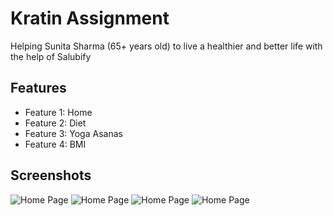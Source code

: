 # Kratin Assignment

Helping Sunita Sharma (65+ years
old) to live a healthier and better life with the help of Salubify

## Features

- Feature 1: Home
- Feature 2: Diet
- Feature 3: Yoga Asanas
- Feature 4: BMI

## Screenshots
![Home Page](/images_for_readme//home.png?raw=true "HOME")
![Home Page](/images_for_readme//Diet.png?raw=true "HOME")
![Home Page](/images_for_readme//Exercise.png?raw=true "HOME")
![Home Page](/images_for_readme//BMI.png?raw=true "HOME")
 